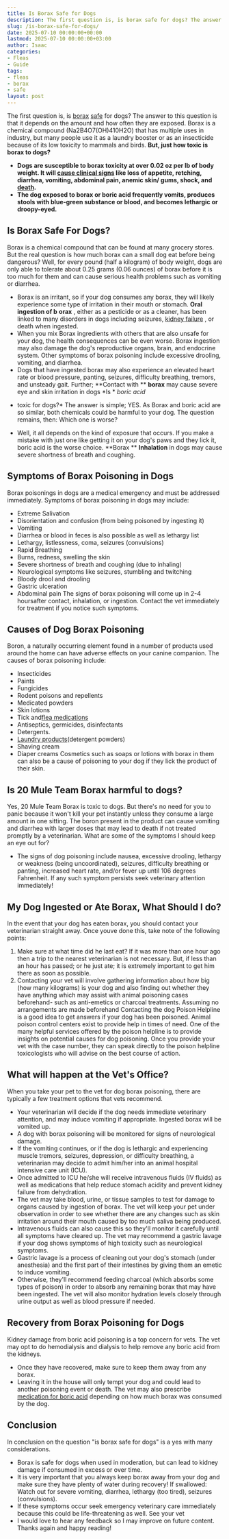 ```yaml
---
title: Is Borax Safe for Dogs
description: The first question is, is borax safe for dogs? The answer to this question is that it depends on the amount and how often they are exposed. Borax is a...
slug: /is-borax-safe-for-dogs/
date: 2025-07-10 00:00:00+00:00
lastmod: 2025-07-10 00:00:00+03:00
author: Isaac
categories:
- Fleas
- Guide
tags:
- fleas
- borax
- safe
layout: post
---
```

The first question is, is [borax](https://pestpolicy.com/is-borax-safe-for-cats/) [safe](https://pestpolicy.com/pet-safe-roach-killer/) for dogs? The answer to this question is that it depends on the amount and how often they are exposed.
Borax is a chemical compound (Na2B4O7(OH)410H2O) that has multiple uses in industry, but many people use it as a laundry booster or as an insecticide because of its low toxicity to mammals and birds.
**But, just how toxic is borax to dogs?**
- **Dogs are susceptible to borax toxicity at over 0.02 oz per lb of body weight. It will **[**cause clinical signs**](https://onlinelibrary.wiley.com/doi/book/10.1002/9780470699010)** like loss of appetite, retching, diarrhea, vomiting, abdominal pain, anemic skin/ gums, shock, and **[**death**](https://jamanetwork.com/journals/jama/article-abstract/274229)**.**
- **The dog exposed to borax or boric acid frequently vomits, produces stools with blue-green substance or blood, and becomes lethargic or droopy-eyed.**

## **Is Borax Safe For Dogs?**
Borax is a chemical compound that can be found at many grocery stores. But the real question is how much borax can a small dog eat before being dangerous?
Well, for every pound (half a kilogram) of body weight, dogs are only able to tolerate about 0.25 grams (0.06 ounces) of borax before it is too much for them and can cause serious health problems such as vomiting or diarrhea.
- Borax is an irritant, so if your dog consumes any borax, they will likely experience some type of irritation in their mouth or stomach.
**Oral ingestion of b**
**orax**
, either as a pesticide or as a cleaner, has been linked to many disorders in dogs including seizures,
[kidney failure](https://pets.webmd.com/dogs/kidney-problems-in-dogs)
, or death when ingested.
- When you mix Borax ingredients with others that are also unsafe for your dog, the health consequences can be even worse.
Borax ingestion may also damage the dog's reproductive organs, brain, and endocrine system. Other symptoms of borax poisoning include excessive drooling, vomiting, and diarrhea.
- Dogs that have ingested borax may also experience an elevated heart rate or blood pressure, panting, seizures, difficulty breathing, tremors, and unsteady gait.
Further;
**Contact with **
**borax**
may cause severe eye and skin irritation in dogs
*Is *
*boric acid*
* toxic for dogs?*
The answer is simple; YES. As Borax and boric acid are so similar, both chemicals could be harmful to your dog. The question remains, then: Which one is worse?
- Well, it all depends on the kind of exposure that occurs. If you make a mistake with just one like getting it on your dog's paws and they lick it, boric acid is the worse choice.
**Borax **
**Inhalation**
in dogs may cause severe shortness of breath and coughing.
## Symptoms of Borax Poisoning in Dogs
Borax poisonings in dogs are a medical emergency and must be addressed immediately. Symptoms of borax poisoning in dogs may include:
- Extreme Salivation
- Disorientation and confusion (from being poisoned by ingesting it)
- Vomiting
- Diarrhea or blood in feces is also possible as well as lethargy list
- Lethargy, listlessness, coma, seizures (convulsions)
- Rapid Breathing
- Burns, redness, swelling the skin
- Severe shortness of breath and coughing (due to inhaling)
- Neurological symptoms like seizures, stumbling and twitching
- Bloody drool and drooling
- Gastric ulceration
- Abdominal pain
The signs of borax poisoning will come up in 2-4 hoursafter contact, inhalation, or ingestion. Contact the vet immediately for treatment if you notice such symptoms.

## Causes of Dog Borax Poisoning
Boron, a naturally occurring element found in a number of products used around the home can have adverse effects on your canine companion.
The causes of borax poisoning include:
- Insecticides
- Paints
- Fungicides
- Rodent poisons and repellents
- Medicated powders
- Skin lotions
- Tick and[flea medications](https://pestpolicy.com/is-borax-safe-for-cats/)
- Antiseptics, germicides, disinfectants
- Detergents.
- [Laundry products](https://pestpolicy.com/best-drain-cleaner//)(detergent powders)
- Shaving cream
- Diaper creams
Cosmetics such as soaps or lotions with borax in them can also be a cause of poisoning to your dog if they lick the product of their skin.
## Is 20 Mule Team Borax harmful to dogs?
Yes,
20 Mule Team Borax
is toxic to dogs. But there's no need for you to panic because it won't kill your pet instantly unless they consume a large amount in one sitting.
The boron present in the product can cause vomiting and diarrhea with larger doses that may lead to death if not treated promptly by a veterinarian.
What are some of the symptoms I should keep an eye out for?
- The signs of dog poisoning include nausea, excessive drooling, lethargy or weakness (being uncoordinated), seizures, difficulty breathing or panting, increased heart rate, and/or fever up until 106 degrees Fahrenheit.
If any such symptom persists seek veterinary attention immediately!
## My Dog Ingested or Ate Borax, What Should I do?
In the event that your dog has eaten borax, you should contact your veterinarian straight away. Once youve done this, take note of the following points:
1. Make sure at what time did he last eat? If it was more than one hour ago then a trip to the nearest veterinarian is not necessary. But, if less than an hour has passed; or he just ate; it is extremely important to get him there as soon as possible.
2. Contacting your vet will involve gathering information about how big (how many kilograms) is your dog and also finding out whether they have anything which may assist with animal poisoning cases beforehand- such as anti-emetics or charcoal treatments. Assuming no arrangements are made beforehand
Contacting the dog Poison Helpline is a good idea to get answers if your dog has been poisoned. Animal poison control centers exist to provide help in times of need.
One of the many helpful services offered by the poison helpline is to provide insights on potential causes for dog poisoning.
Once you provide your vet with the case number, they can speak directly to the poison helpline toxicologists who will advise on the best course of action.
## What will happen at the Vet's Office?
When you take your pet to the vet for dog borax poisoning, there are typically a few treatment options that vets recommend.
- Your veterinarian will decide if the dog needs immediate veterinary attention, and may induce vomiting if appropriate. Ingested borax will be vomited up.
- A dog with borax poisoning will be monitored for signs of neurological damage.
- If the vomiting continues, or if the dog is lethargic and experiencing muscle tremors, seizures, depression, or difficulty breathing, a veterinarian may decide to admit him/her into an animal hospital intensive care unit (ICU).
- Once admitted to ICU he/she will receive intravenous fluids (IV fluids) as well as medications that help reduce stomach acidity and prevent kidney failure from dehydration.
- The vet may take blood, urine, or tissue samples to test for damage to organs caused by ingestion of borax.
The vet will keep your pet under observation in order to see whether there are any changes such as skin irritation around their mouth caused by too much saliva being produced.
- Intravenous fluids can also cause this so they'll monitor it carefully until all symptoms have cleared up.
The vet may recommend a gastric lavage if your dog shows symptoms of high toxicity such as neurological symptoms.
- Gastric lavage is a process of cleaning out your dog's stomach (under anesthesia) and the first part of their intestines by giving them an emetic to induce vomiting.
- Otherwise, they'll recommend feeding charcoal (which absorbs some types of poison) in order to absorb any remaining borax that may have been ingested.
The vet will also monitor hydration levels closely through urine output as well as blood pressure if needed.
## Recovery from Borax Poisoning for Dogs
Kidney damage from boric acid poisoning is a top concern for vets. The vet may opt to do hemodialysis and dialysis to help remove any boric acid from the kidneys.
- Once they have recovered, make sure to keep them away from any borax.
- Leaving it in the house will only tempt your dog and could lead to another poisoning event or death.
The vet may also prescribe
[medication for boric acid](http://npic.orst.edu/factsheets/archive/borictech.html)
depending on how much borax was consumed by the dog.
## Conclusion
In conclusion on the question "is borax safe for dogs" is a yes with many considerations.
- Borax is safe for dogs when used in moderation, but can lead to kidney damage if consumed in excess or over time.
- It is very important that you always keep borax away from your dog and make sure they have plenty of water during recovery!
If swallowed: Watch out for severe vomiting, diarrhea, lethargy (too tired), seizures (convulsions).
- If these symptoms occur seek emergency veterinary care immediately because this could be life-threatening as well. See your vet
- I would love to hear any feedback so I may improve on future content.
Thanks again and happy reading!

